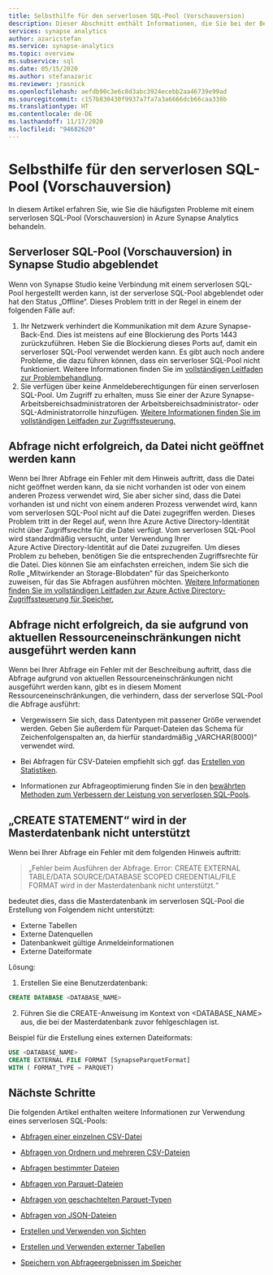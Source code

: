 ```yaml
---
title: Selbsthilfe für den serverlosen SQL-Pool (Vorschauversion)
description: Dieser Abschnitt enthält Informationen, die Sie bei der Behandlung von Problemen mit einem serverlosen SQL-Pool (Vorschauversion) unterstützen.
services: synapse analytics
author: azaricstefan
ms.service: synapse-analytics
ms.topic: overview
ms.subservice: sql
ms.date: 05/15/2020
ms.author: stefanazaric
ms.reviewer: jrasnick
ms.openlocfilehash: aefdb90c3e6c8d3abc3924ecebb2aa46739e99ad
ms.sourcegitcommit: c157b830430f9937a7fa7a3a6666dcb66caa338b
ms.translationtype: HT
ms.contentlocale: de-DE
ms.lasthandoff: 11/17/2020
ms.locfileid: "94682620"
---
```

# <a name="self-help-for-serverless-sql-pool-preview"></a>Selbsthilfe für den serverlosen SQL-Pool (Vorschauversion)

In diesem Artikel erfahren Sie, wie Sie die häufigsten Probleme mit einem serverlosen SQL-Pool (Vorschauversion) in Azure Synapse Analytics behandeln.

## <a name="serverless-sql-pool-is-grayed-out-in-synapse-studio"></a>Serverloser SQL-Pool (Vorschauversion) in Synapse Studio abgeblendet

Wenn von Synapse Studio keine Verbindung mit einem serverlosen SQL-Pool hergestellt werden kann, ist der serverlose SQL-Pool abgeblendet oder hat den Status „Offline“. Dieses Problem tritt in der Regel in einem der folgenden Fälle auf:

1) Ihr Netzwerk verhindert die Kommunikation mit dem Azure Synapse-Back-End. Dies ist meistens auf eine Blockierung des Ports 1443 zurückzuführen. Heben Sie die Blockierung dieses Ports auf, damit ein serverloser SQL-Pool verwendet werden kann. Es gibt auch noch andere Probleme, die dazu führen können, dass ein serverloser SQL-Pool nicht funktioniert. Weitere Informationen finden Sie im [vollständigen Leitfaden zur Problembehandlung](../troubleshoot/troubleshoot-synapse-studio.md).
2) Sie verfügen über keine Anmeldeberechtigungen für einen serverlosen SQL-Pool. Um Zugriff zu erhalten, muss Sie einer der Azure Synapse-Arbeitsbereichsadministratoren der Arbeitsbereichsadministrator- oder SQL-Administratorrolle hinzufügen. [Weitere Informationen finden Sie im vollständigen Leitfaden zur Zugriffssteuerung.](access-control.md)

## <a name="query-fails-because-file-cannot-be-opened"></a>Abfrage nicht erfolgreich, da Datei nicht geöffnet werden kann

Wenn bei Ihrer Abfrage ein Fehler mit dem Hinweis auftritt, dass die Datei nicht geöffnet werden kann, da sie nicht vorhanden ist oder von einem anderen Prozess verwendet wird, Sie aber sicher sind, dass die Datei vorhanden ist und nicht von einem anderen Prozess verwendet wird, kann vom serverlosen SQL-Pool nicht auf die Datei zugegriffen werden. Dieses Problem tritt in der Regel auf, wenn Ihre Azure Active Directory-Identität nicht über Zugriffsrechte für die Datei verfügt. Vom serverlosen SQL-Pool wird standardmäßig versucht, unter Verwendung Ihrer Azure Active Directory-Identität auf die Datei zuzugreifen. Um dieses Problem zu beheben, benötigen Sie die entsprechenden Zugriffsrechte für die Datei. Dies können Sie am einfachsten erreichen, indem Sie sich die Rolle „Mitwirkender an Storage-Blobdaten“ für das Speicherkonto zuweisen, für das Sie Abfragen ausführen möchten. [Weitere Informationen finden Sie im vollständigen Leitfaden zur Azure Active Directory-Zugriffssteuerung für Speicher.](../../storage/common/storage-auth-aad-rbac-portal.md?toc=/azure/synapse-analytics/toc.json&bc=/azure/synapse-analytics/breadcrumb/toc.json) 

## <a name="query-fails-because-it-cannot-be-executed-due-to-current-resource-constraints"></a>Abfrage nicht erfolgreich, da sie aufgrund von aktuellen Ressourceneinschränkungen nicht ausgeführt werden kann 

Wenn bei Ihrer Abfrage ein Fehler mit der Beschreibung auftritt, dass die Abfrage aufgrund von aktuellen Ressourceneinschränkungen nicht ausgeführt werden kann, gibt es in diesem Moment Ressourceneinschränkungen, die verhindern, dass der serverlose SQL-Pool die Abfrage ausführt: 

- Vergewissern Sie sich, dass Datentypen mit passener Größe verwendet werden. Geben Sie außerdem für Parquet-Dateien das Schema für Zeichenfolgenspalten an, da hierfür standardmäßig „VARCHAR(8000)“ verwendet wird. 

- Bei Abfragen für CSV-Dateien empfiehlt sich ggf. das [Erstellen von Statistiken](develop-tables-statistics.md#statistics-in-serverless-sql-pool-preview). 

- Informationen zur Abfrageoptimierung finden Sie in den [bewährten Methoden zum Verbessern der Leistung von serverlosen SQL-Pools](best-practices-sql-on-demand.md).  

## <a name="create-statement-is-not-supported-in-master-database"></a>„CREATE STATEMENT“ wird in der Masterdatenbank nicht unterstützt

Wenn bei Ihrer Abfrage ein Fehler mit dem folgenden Hinweis auftritt:

> „Fehler beim Ausführen der Abfrage. Error: CREATE EXTERNAL TABLE/DATA SOURCE/DATABASE SCOPED CREDENTIAL/FILE FORMAT wird in der Masterdatenbank nicht unterstützt.“ 

bedeutet dies, dass die Masterdatenbank im serverlosen SQL-Pool die Erstellung von Folgendem nicht unterstützt:
  - Externe Tabellen
  - Externe Datenquellen
  - Datenbankweit gültige Anmeldeinformationen
  - Externe Dateiformate

Lösung:

  1. Erstellen Sie eine Benutzerdatenbank:

```sql
CREATE DATABASE <DATABASE_NAME>
```

  2. Führen Sie die CREATE-Anweisung im Kontext von <DATABASE_NAME> aus, die bei der Masterdatenbank zuvor fehlgeschlagen ist. 
  
  Beispiel für die Erstellung eines externen Dateiformats:
    
```sql
USE <DATABASE_NAME>
CREATE EXTERNAL FILE FORMAT [SynapseParquetFormat] 
WITH ( FORMAT_TYPE = PARQUET)
```

## <a name="next-steps"></a>Nächste Schritte

Die folgenden Artikel enthalten weitere Informationen zur Verwendung eines serverlosen SQL-Pools:

- [Abfragen einer einzelnen CSV-Datei](query-single-csv-file.md)

- [Abfragen von Ordnern und mehreren CSV-Dateien](query-folders-multiple-csv-files.md)

- [Abfragen bestimmter Dateien](query-specific-files.md)

- [Abfragen von Parquet-Dateien](query-parquet-files.md)

- [Abfragen von geschachtelten Parquet-Typen](query-parquet-nested-types.md)

- [Abfragen von JSON-Dateien](query-json-files.md)

- [Erstellen und Verwenden von Sichten](create-use-views.md)

- [Erstellen und Verwenden externer Tabellen](create-use-external-tables.md)

- [Speichern von Abfrageergebnissen im Speicher](create-external-table-as-select.md)
